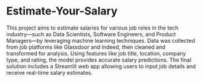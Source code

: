 
# Estimate-Your-Salary
This project aims to estimate salaries for various job roles in the tech industry—such as Data Scientists, Software Engineers, and Product Managers—by leveraging machine learning techniques. Data was collected from job platforms like Glassdoor and Indeed, then cleaned and transformed for analysis. Using features like job title, location, company type, and rating, the model provides accurate salary predictions. The final solution includes a Streamlit web app allowing users to input job details and receive real-time salary estimates.
